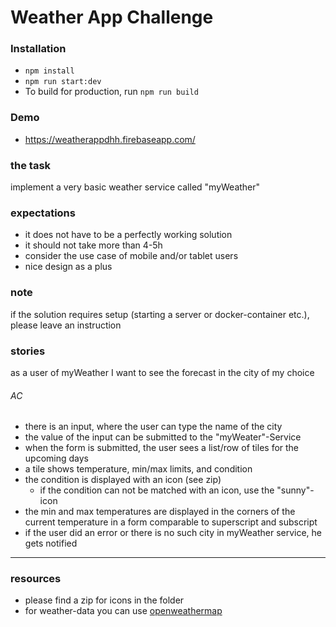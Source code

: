 # Weather App Challenge

### Installation
- `npm install`
- `npm run start:dev`
- To build for production, run `npm run build`

### Demo
- <a href="https://weatherappdhh.firebaseapp.com/">https://weatherappdhh.firebaseapp.com/</a>

### the task
implement a very basic weather service called "myWeather"

### expectations
- it does not have to be a perfectly working solution
- it should not take more than 4-5h
- consider the use case of mobile and/or tablet users
- nice design as a plus

### note
if the solution requires setup (starting a server or docker-container etc.), please leave an instruction

### stories
as a user of myWeather I want to see the forecast in the city of my choice

###### AC
- there is an input, where the user can type the name of the city
- the value of the input can be submitted to the "myWeater"-Service
- when the form is submitted, the user sees a list/row of tiles for the upcoming days
- a tile shows temperature, min/max limits, and condition
- the condition is displayed with an icon (see zip)
  - if the condition can not be matched with an icon, use the "sunny"-icon
- the min and max temperatures are displayed in the corners of the current temperature in a form comparable to superscript and subscript
- if the user did an error or there is no such city in myWeather service, he gets notified
---

### resources
- please find a zip for icons in the folder
- for weather-data you can use [openweathermap](https://openweathermap.org/api)